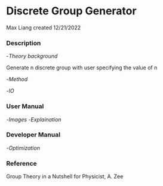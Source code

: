 # Discrete Group Generator
Max Liang
created 12/21/2022
### Description
-*Theory background*

Generate n discrete group with user specifying the value of n

-*Method*

-*IO*

### User Manual
-*Images*
-*Explaination*

### Developer Manual
-*Optimization*


### Reference
Group Theory in a Nutshell for Physicist, A. Zee
